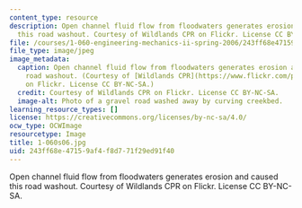 ```yaml
---
content_type: resource
description: Open channel fluid flow from floodwaters generates erosion and caused
  this road washout. Courtesy of Wildlands CPR on Flickr. License CC BY-NC-SA.
file: /courses/1-060-engineering-mechanics-ii-spring-2006/243ff68e47159af4f8d771f29ed91f40_1-060s06.jpg
file_type: image/jpeg
image_metadata:
  caption: Open channel fluid flow from floodwaters generates erosion and caused this
    road washout. (Courtesy of [Wildlands CPR](https://www.flickr.com/photos/wildlandscpr/6189740039)
    on Flickr. License CC BY-NC-SA.)
  credit: Courtesy of Wildlands CPR on Flickr. License CC BY-NC-SA.
  image-alt: Photo of a gravel road washed away by curving creekbed.
learning_resource_types: []
license: https://creativecommons.org/licenses/by-nc-sa/4.0/
ocw_type: OCWImage
resourcetype: Image
title: 1-060s06.jpg
uid: 243ff68e-4715-9af4-f8d7-71f29ed91f40
---
```

Open channel fluid flow from floodwaters generates erosion and caused this road washout. Courtesy of Wildlands CPR on Flickr. License CC BY-NC-SA.